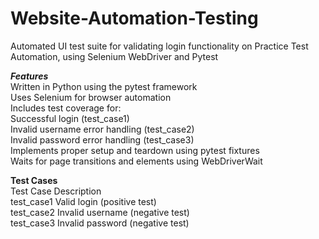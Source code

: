 # Website-Automation-Testing
Automated UI test suite for validating login functionality on Practice Test Automation, using Selenium WebDriver and Pytest

***Features*** <br/>
Written in Python using the pytest framework <br/>
Uses Selenium for browser automation <br/>
Includes test coverage for: <br/>
Successful login (test_case1) <br/>
Invalid username error handling (test_case2) <br/>
Invalid password error handling (test_case3) <br/>
Implements proper setup and teardown using pytest fixtures <br/>
Waits for page transitions and elements using WebDriverWait <br/>

**Test Cases** <br/>
Test Case	Description <br/>
test_case1	Valid login (positive test) <br/>
test_case2	Invalid username (negative test) <br/>
test_case3	Invalid password (negative test) <br/>
